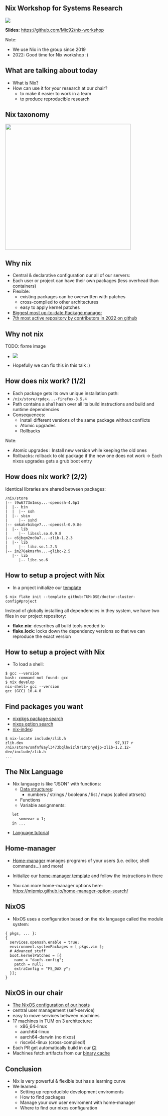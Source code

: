 ## Nix Workshop for Systems Research

<img class="plain" src="nix-snowflake.svg"></img>

**Slides:** https://github.com/Mic92/nix-workshop

Note:
- We use Nix in the group since 2019
- 2022: Good time for Nix workshop :)

## What are talking about today

- What is Nix?
- How can use it for your research at our chair?
  - to make it easier to work in a team
  - to produce reproducible research



## Nix taxonomy

<img class="plain" src="pyramid.drawio.svg" height="400"></img>



## Why nix

- Central & declarative configuration our all of our servers:
- Each user or project can have their own packages (less overhead than containers)
- Flexible: 
  - existing packages can be overwritten with patches 
  - cross-compiled to other architectures
  - easy to apply kernel patches
- [Biggest most up-to-date Package manager](https://repology.org/graph/map_repo_size_fresh.svg)
- [7th most active repository by contributors in 2022 on github](https://octoverse.github.com/2022/state-of-open-source)



## Why not nix

TODO: fixme image
- <img class="plain" src="nix-learning-curve.png"></img>

- Hopefully we can fix this in this talk :)



## How does nix work? (1/2)

- Each package gets its own unique installation path:
- `/nix/store/rpdqx...-firefox-3.5.4`
- Path contains a sha1 hash over all its build instructions and build and
  runtime dependencies
- Consequences: 
  - Install different versions of the same package without conflicts
  - Atomic upgrades
  - Rollbacks

Note:
  - Atomic upgrades : Install new version while keeping the old ones
  - Rollbacks: rollback to old package if the new one does not work -> Each nixos upgrades gets a grub boot entry



## How does nix work? (2/2)

Identical libraries are shared between packages:

```
/nix/store 
|-- l9w6773m1msy...-openssh-4.6p1
|  |-- bin
|  |  |-- ssh
|  |-- sbin
|     |-- sshd
|-- smkabrbibqv7...-openssl-0.9.8e
|  |-- lib
|     |-- libssl.so.0.9.8
|-- c6jbqm2mc0a7...-zlib-1.2.3
|  |-- lib
|     |-- libz.so.1.2.3
|-- im276akmsrhv...-glibc-2.5
   |-- lib
      |-- libc.so.6
```



## How to setup a project with Nix

- In a project initialize our [template](https://github.com/TUM-DSE/doctor-cluster-config/tree/master/templates)

```console
$ nix flake init --template github:TUM-DSE/doctor-cluster-config#project
```

Instead of globally installing all dependencies in they system, we have two
files in our project repository:

- **flake.nix**: describes all build tools needed to 
- **flake.lock**: locks down the dependency versions so that we can reproduce the exact version



## How to setup a project with Nix

- To load a shell:

```console
$ gcc --version
bash: command not found: gcc
$ nix develop
nix-shell> gcc --version
gcc (GCC) 10.4.0
```



## Find packages you want

- [nixpkgs package search](https://search.nixos.org/packages)
- [nixos option search](https://search.nixos.org/options?)
- [nix-index](https://github.com/bennofs/nix-index):

```console
$ nix-locate include/zlib.h
zlib.dev                                         97,317 r /nix/store/smfnf8ayl3473bqlhwizl9r18rphydjp-zlib-1.2.12-dev/include/zlib.h
...
```



## The Nix Language

- Nix language is like "JSON" with functions:
  - [Data structures](https://nix.dev/tutorials/nix-language#attribute-set): 
    - numbers / strings / booleans / list / maps (called attrsets)
  - Functions
  - Variable assignments:
 
 ```
    let
       somevar = 1;
    in ...
 ```
- [Language tutorial](https://nix.dev/tutorials/nix-language)



## Home-manager

- [Home-manager](https://github.com/nix-community/home-manager) manages programs of your users (i.e. editor, shell commands...) and more!
- Initialize our [home-manager template](https://github.com/TUM-DSE/doctor-cluster-config/tree/master/templates) and follow the instructions in there

- You can more home-manager options here: https://mipmip.github.io/home-manager-option-search/



## NixOS

- NixOS uses a configuration based on the nix language called the module system:

```
{ pkgs, ... }:
{ 
  services.openssh.enable = true;
  environment.systemPackages = [ pkgs.vim ];
  # Advanced stuff
  boot.kernelPatches = [{
    name = "daxfs-config";
    patch = null;
    extraConfig = "FS_DAX y";
  }];
}
```



## NixOS in our chair

- [The NixOS configuration of our hosts](https://github.com/TUM-DSE/doctor-cluster-config)
- central user management (self-service)
- easy to move services between machines
- 17 machines in TUM on 3 architecture:
  - x86_64-linux
  - aarch64-linux
  - aarch64-darwin (no nixos)
  - riscv64-linux (cross-compiled!)
- Each PR get automatically build in our [CI](https://buildbot.dse.in.tum.de/)
- Machines fetch artifacts from our [binary cache](https://tum-dse.cachix.org/)



## Conclusion

- Nix is very powerful & flexible but has a learning curve
- We learned:
  - Setting up reproducible development enviroments
  - How to find packages
  - Manage your own user enviroment with home-manager
  - Where to find our nixos configuration
